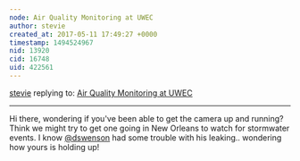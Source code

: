 ```yaml
---
node: Air Quality Monitoring at UWEC
author: stevie
created_at: 2017-05-11 17:49:27 +0000
timestamp: 1494524967
nid: 13920
cid: 16748
uid: 422561
---
```




[stevie](../profile/stevie) replying to: [Air Quality Monitoring at UWEC](../notes/bkleist/02-10-2017/air-quality-monitoring-at-uwec)

----
Hi there, wondering if you've been able to get the camera up and running? Think we might try to get one going in New Orleans to watch for stormwater events. I know [@dswenson](/profile/dswenson) had some trouble with his leaking.. wondering how yours is holding up! 
